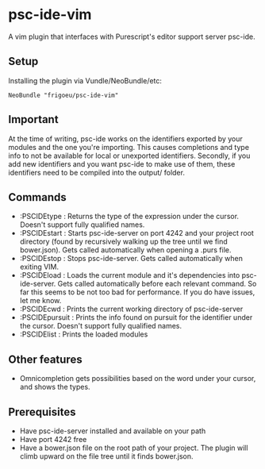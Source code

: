 # psc-ide-vim

A vim plugin that interfaces with Purescript's editor support server psc-ide.

## Setup
Installing the plugin via Vundle/NeoBundle/etc:

`NeoBundle "frigoeu/psc-ide-vim"`

## Important
At the time of writing, psc-ide works on the identifiers exported by your modules and the one you're importing. This causes completions and type info to not be available for local or unexported identifiers. Secondly, if you add new identifiers and you want psc-ide to make use of them, these identifiers need to be compiled into the output/ folder.

## Commands 
* :PSCIDEtype : Returns the type of the expression under the cursor. Doesn't support fully qualified names.
* :PSCIDEstart : Starts psc-ide-server on port 4242 and your project root directory (found by recursively walking up the tree until we find bower.json). Gets called automatically when opening a .purs file.
* :PSCIDEstop : Stops psc-ide-server. Gets called automatically when exiting VIM.
* :PSCIDEload : Loads the current module and it's dependencies into psc-ide-server. Gets called automatically before each relevant command. So far this seems to be not too bad for performance. If you do have issues, let me know.
* :PSCIDEcwd : Prints the current working directory of psc-ide-server
* :PSCIDEpursuit : Prints the info found on pursuit for the identifier under the cursor. Doesn't support fully qualified names.
* :PSCIDElist : Prints the loaded modules

## Other features
* Omnicompletion gets possibilities based on the word under your cursor, and shows the types.

## Prerequisites
* Have psc-ide-server installed and available on your path
* Have port 4242 free
* Have a bower.json file on the root path of your project. The plugin will climb upward on the file tree until it finds bower.json.
